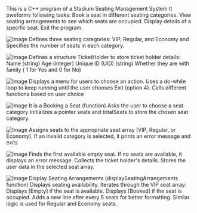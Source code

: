 This is a C++ program of a Stadium Seating Management System
It pweforms following tasks:
Book a seat in different seating categories.
View seating arrangements to see which seats are occupied.
Display details of a specific seat.
Exit the program.

![Image](https://github.com/user-attachments/assets/4ad14093-f46e-4e29-b01a-b4887b069aaf)
Defines three seating categories: VIP, Regular, and Economy and Specifies the number of seats in each category.


![Image](https://github.com/user-attachments/assets/4ad14093-f46e-4e29-b01a-b4887b069aaf)
Defines a structure TicketHolder to store ticket holder details:
Name (string)
Age (integer)
Unique ID (UID) (string)
Whether they are with family ( 1 for Yes and 0 for No)

![Image](https://github.com/user-attachments/assets/4921ada4-a57c-405c-b035-93fd00a0b583)
Displays a menu for users to choose an action.
Uses a do-while loop to keep running until the user chooses Exit (option 4).
Calls different functions based on user choice


![Image](https://github.com/user-attachments/assets/81511397-1223-4f00-b599-09d5983a4e98)
It is a Booking a Seat (function)
Asks the user to choose a seat category
Initializes a pointer seats and totalSeats to store the chosen seat category.


![Image](https://github.com/user-attachments/assets/bc5f65ff-4428-4ead-9b57-ed50d3f3d34b)
Assigns seats to the appropriate seat array (VIP, Regular, or Economy).
If an invalid category is selected, it prints an error message and exits


![Image](https://github.com/user-attachments/assets/75fefa60-9b59-48b5-892f-19e1e7dca690)
Finds the first available empty seat.
If no seats are available, it displays an error message.
Collects the ticket holder's details.
Stores the user data in the selected seat array.


![Image](https://github.com/user-attachments/assets/764b7155-9905-43e0-9ecf-3d976f065734)
Display Seating Arrangements (displaySeatingArrangements function)
Displays seating availability.
Iterates through the VIP seat array:
Displays [Empty] if the seat is available.
Displays [Booked] if the seat is occupied.
Adds a new line after every 5 seats for better formatting.
Similar logic is used for Regular and Economy seats.



